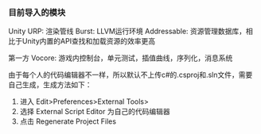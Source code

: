 ### 目前导入的模块
Unity
    URP: 渲染管线
    Burst: LLVM运行环境
    Addressable: 资源管理数据库，相比于Unity内置的API查找和加载资源的效率更高

第一方
    Vocore: 游戏内控制台，单元测试，插值曲线，序列化，消息系统

由于每个人的代码编辑器不一样，所以默认不上传c#的.csproj和.sln文件，需要自己生成，生成方法如下：
1. 进入 Edit>Preferences>External Tools> 
2. 选择 External Script Editor 为自己的代码编辑器
3. 点击 Regenerate Project Files